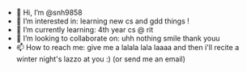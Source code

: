 - 👋 Hi, I’m @snh9858
- 👀 I’m interested in: learning new cs and gdd things !
- 🌱 I’m currently learning: 4th year cs @ rit
- 💞️ I’m looking to collaborate on: uhh nothing smile thank youu
- 📫 How to reach me: give me a lalala lala laaaa and then i'll recite a winter night's lazzo at you :) (or send me an email)

<!---
snh9858/snh9858 is a ✨ special ✨ repository because its `README.md` (this file) appears on your GitHub profile.
You can click the Preview link to take a look at your changes.
--->
